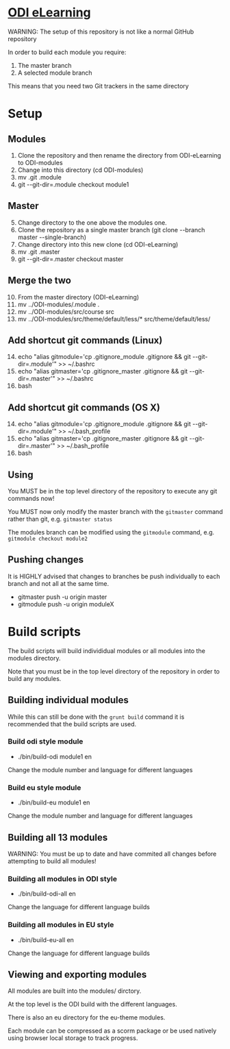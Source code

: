 # [ODI eLearning](odilearning://) 

WARNING: The setup of this repository is not like a normal GitHub repository

In order to build each module you require:

1. The master branch
2. A selected module branch

This means that you need two Git trackers in the same directory

# Setup

## Modules
1. Clone the repository and then rename the directory from ODI-eLearning to ODI-modules
2. Change into this directory (cd ODI-modules)
3. mv .git .module
4. git --git-dir=.module checkout module1

## Master
5. Change directory to the one above the modules one.
6. Clone the repository as a single master branch (git clone <url> --branch master --single-branch)
7. Change directory into this new clone (cd ODI-eLearning)
8. mv .git .master
9. git --git-dir=.master checkout master

## Merge the two
10. From the master directory (ODI-eLearning)
11. mv ../ODI-modules/.module .
12. mv ../ODI-modules/src/course src
13. mv ../ODI-modules/src/theme/default/less/\* src/theme/default/less/

## Add shortcut git commands (Linux)
14. echo "alias gitmodule='cp .gitignore_module .gitignore && git --git-dir=.module'" >> ~/.bashrc
15. echo "alias gitmaster='cp .gitignore_master .gitignore && git --git-dir=.master'" >> ~/.bashrc
16. bash

## Add shortcut git commands (OS X)
14. echo "alias gitmodule='cp .gitignore_module .gitignore && git --git-dir=.module'" >> ~/.bash_profile
15. echo "alias gitmaster='cp .gitignore_master .gitignore && git --git-dir=.master'" >> ~/.bash_profile
16. bash

## Using

You MUST be in the top level directory of the repository to execute any git commands now! 

You MUST now only modify the master branch with the `gitmaster` command rather than git, e.g. `gitmaster status`

The modules branch can be modified using the `gitmodule` command, e.g. `gitmodule checkout module2`

## Pushing changes

It is HIGHLY advised that changes to branches be push individually to each branch and not all at the same time.

* gitmaster push -u origin master
* gitmodule push -u origin moduleX

# Build scripts

The build scripts will build individidual modules or all modules into the modules directory.

Note that you must be in the top level directory of the repository in order to build any modules.

## Building individual modules

While this can still be done with the `grunt build` command it is recommended that the build scripts are used.

### Build odi style module

* ./bin/build-odi module1 en

Change the module number and language for different languages

### Build eu style module

* ./bin/build-eu module1 en

Change the module number and language for different languages

## Building all 13 modules

WARNING: You must be up to date and have commited all changes before attempting to build all modules!

### Building all modules in ODI style

* ./bin/build-odi-all en

Change the language for different language builds

### Building all modules in EU style

* ./bin/build-eu-all en

Change the language for different language builds

## Viewing and exporting modules

All modules are built into the modules/ dirctory. 

At the top level is the ODI build with the different languages.

There is also an eu directory for the eu-theme modules. 

Each module can be compressed as a scorm package or be used natively using browser local storage to track progress. 

